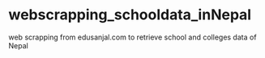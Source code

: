 # webscrapping_schooldata_inNepal
web scrapping from edusanjal.com to retrieve school and colleges data of Nepal 
